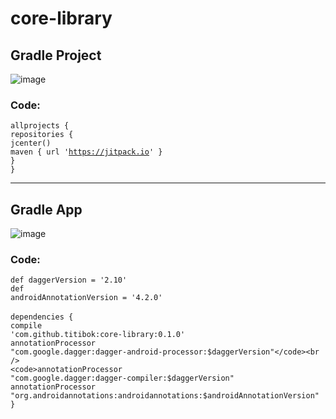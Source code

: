 # core-library
## Gradle Project<br />
![image](https://cloud.githubusercontent.com/assets/18477507/26244640/be1f9534-3cba-11e7-8c5a-dbb65291f11b.png) <br />
### Code:<br />
<code>allprojects {</code><br />
<code>repositories {</code><br />
<code>jcenter()</code><br />
<code>maven { url 'https://jitpack.io' }</code><br />
<code>}</code><br />
<code>}</code><br />

----------------------------------------------------------------------------------------------------------------------------
## Gradle App<br />
![image](https://cloud.githubusercontent.com/assets/18477507/26244594/82bb8fd4-3cba-11e7-824f-e70a8ca7847d.png) <br />
### Code:<br />
<code>def daggerVersion = '2.10'</code><br />
<code>def androidAnnotationVersion = '4.2.0'</code><br />
<br />
<code>dependencies {</code><br />
<code>compile 'com.github.titibok:core-library:0.1.0'</code><br />
<code>annotationProcessor "com.google.dagger:dagger-android-processor:$daggerVersion"</code><br />
<code>annotationProcessor "com.google.dagger:dagger-compiler:$daggerVersion"</code><br />
<code>annotationProcessor "org.androidannotations:androidannotations:$androidAnnotationVersion"</code><br />
<code>}</code><br /><br />
